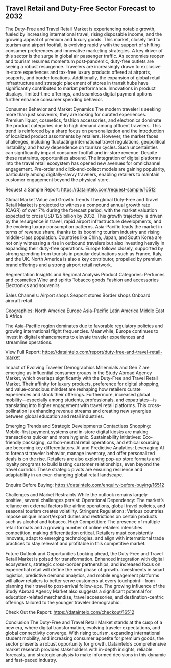 ## Travel Retail and Duty-Free Sector Forecast to 2032

The Duty-Free and Travel Retail Market is experiencing notable growth, fueled by increasing international travel, rising disposable income, and the growing appeal of premium and luxury goods. This market, closely tied to tourism and airport footfall, is evolving rapidly with the support of shifting consumer preferences and innovative marketing strategies.
A key driver of this sector is the surge in global air passenger traffic. As economies reopen and tourism resumes momentum post-pandemic, duty-free outlets are seeing a robust resurgence. Travelers are increasingly drawn to exclusive in-store experiences and tax-free luxury products offered at airports, seaports, and border locations.
Additionally, the expansion of global retail infrastructure and strategic placement of stores in transit hubs have significantly contributed to market performance. Innovations in product displays, limited-time offerings, and seamless digital payment options further enhance consumer spending behavior.

Consumer Behavior and Market Dynamics
The modern traveler is seeking more than just souvenirs; they are looking for curated experiences. Premium liquor, cosmetics, fashion accessories, and electronics dominate the product categories due to high demand among affluent travelers. This trend is reinforced by a sharp focus on personalization and the introduction of localized product assortments by retailers.
However, the market faces challenges, including fluctuating international travel regulations, geopolitical instability, and heavy dependence on tourism cycles. Such uncertainties can significantly impact consumer footfall and in-store revenue.
Despite these restraints, opportunities abound. The integration of digital platforms into the travel retail ecosystem has opened new avenues for omnichannel engagement. Pre-order and click-and-collect models are gaining popularity, particularly among digitally-savvy travelers, enabling retailers to maintain customer engagement beyond the physical store.

Request a Sample Report: https://dataintelo.com/request-sample/16512

Global Market Value and Growth Trends
The global Duty-Free and Travel Retail Market is projected to witness a compound annual growth rate (CAGR) of over 7% during the forecast period, with the market valuation expected to cross USD 125 billion by 2032. This growth trajectory is driven by the resurgence in travel, rapid airport infrastructure developments, and the evolving luxury consumption patterns.
Asia-Pacific leads the market in terms of revenue share, thanks to its booming tourism industry and rising middle-class population. Countries like China, Japan, and South Korea are not only witnessing a rise in outbound travelers but also investing heavily in expanding their duty-free operations.
Europe follows closely, supported by strong spending from tourists in popular destinations such as France, Italy, and the UK. North America is also a key contributor, propelled by premium brand offerings and a strong airport retail network.

Segmentation Insights and Regional Analysis
Product Categories:
Perfumes and cosmetics
Wine and spirits
Tobacco goods
Fashion and accessories
Electronics and souvenirs

Sales Channels:
Airport shops
Seaport stores
Border shops
Onboard aircraft retail

Geographies:
North America
Europe
Asia-Pacific
Latin America
Middle East & Africa

The Asia-Pacific region dominates due to favorable regulatory policies and growing international flight frequencies. Meanwhile, Europe continues to invest in digital enhancements to elevate traveler experiences and streamline operations.

View Full Report: https://dataintelo.com/report/duty-free-and-travel-retail-market

Impact of Evolving Traveler Demographics
Millennials and Gen Z are emerging as influential consumer groups in the Study Abroad Agency Market, which overlaps significantly with the Duty-Free and Travel Retail Market. Their affinity for luxury products, preference for digital shopping, and value-conscious mindset are reshaping how retailers curate experiences and stock their offerings.
Furthermore, increased global mobility—especially among students, professionals, and expatriates—is translating into higher engagement with travel retail platforms. This cross-pollination is enhancing revenue streams and creating new synergies between global education and retail industries.

Emerging Trends and Strategic Developments
Contactless Shopping: Mobile-first payment systems and in-store digital kiosks are making transactions quicker and more hygienic.
Sustainability Initiatives: Eco-friendly packaging, carbon-neutral retail operations, and ethical sourcing are becoming key differentiators.
AI and Predictive Analytics: Leveraging AI to forecast traveler behavior, manage inventory, and offer personalized deals is on the rise.
Retailers are also exploring pop-up store formats and loyalty programs to build lasting customer relationships, even beyond the travel corridor. These strategic pivots are ensuring resilience and adaptability in an ever-changing global retail landscape.

Enquire Before Buying: https://dataintelo.com/enquiry-before-buying/16512

Challenges and Market Restraints
While the outlook remains largely positive, several challenges persist:
Operational Dependency: The market’s reliance on external factors like airline operations, global travel policies, and seasonal tourism creates volatility.
Stringent Regulations: Various countries impose unique import/export duties and restrictions on certain products such as alcohol and tobacco.
High Competition: The presence of multiple retail formats and a growing number of online retailers intensifies competition, making differentiation critical.
Retailers must consistently innovate, adapt to emerging technologies, and align with international trade practices to stay relevant and profitable in this competitive market.

Future Outlook and Opportunities
Looking ahead, the Duty-Free and Travel Retail Market is poised for transformation. Enhanced integration with digital ecosystems, strategic cross-border partnerships, and increased focus on experiential retail will define the next phase of growth.
Investments in smart logistics, predictive demand analytics, and mobile engagement platforms will allow retailers to better serve customers at every touchpoint—from planning their travel to post-arrival follow-ups.
The growing influence of the Study Abroad Agency Market also suggests a significant potential for education-related merchandise, travel accessories, and destination-centric offerings tailored to the younger traveler demographic.

Check Out the Report: https://dataintelo.com/checkout/16512

Conclusion
The Duty-Free and Travel Retail Market stands at the cusp of a new era, where digital transformation, evolving traveler expectations, and global connectivity converge. With rising tourism, expanding international student mobility, and increasing consumer appetite for premium goods, the sector presents a robust opportunity for growth.
Dataintelo’s comprehensive market research provides stakeholders with in-depth insights, reliable forecasts, and strategic analysis to make informed decisions in this dynamic and fast-paced industry.

